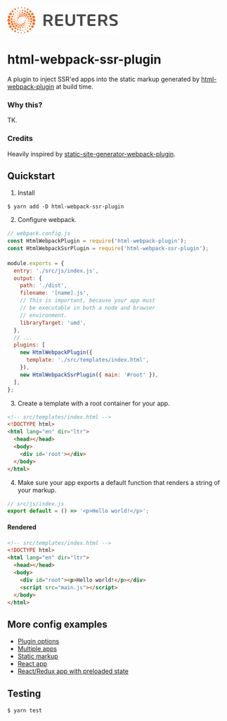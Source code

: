 ![](badge.svg)

# html-webpack-ssr-plugin

A plugin to inject SSR'ed apps into the static markup generated by [html-webpack-plugin](https://github.com/jantimon/html-webpack-plugin) at build time.

### Why this?

TK.

### Credits

Heavily inspired by [static-site-generator-webpack-plugin](https://github.com/markdalgleish/static-site-generator-webpack-plugin).

## Quickstart

1. Install
  ```
  $ yarn add -D html-webpack-ssr-plugin
  ```

2. Configure webpack.
  ```javascript
  // webpack.config.js
  const HtmlWebpackPlugin = require('html-webpack-plugin');
  const HtmlWebpackSsrPlugin = require('html-webpack-ssr-plugin');

  module.exports = {
    entry: './src/js/index.js',
    output: {
      path: './dist',
      filename: '[name].js',
      // This is important, because your app must
      // be executable in both a node and browser
      // environment.
      libraryTarget: 'umd',
    },
    // ...
    plugins: [
      new HtmlWebpackPlugin({
        template: './src/templates/index.html',
      }),
      new HtmlWebpackSsrPlugin({ main: '#root' }),
    ],
  };
  ```

3. Create a template with a root container for your app.
  ```html
  <!-- src/templates/index.html -->
  <!DOCTYPE html>
  <html lang="en" dir="ltr">
    <head></head>
    <body>
      <div id='root'></div>
    </body>
  </html>
  ```

4. Make sure your app exports a default function that renders a string of your markup.
  ```javascript
  // src/js/index.js
  export default = () => '<p>Hello world!</p>';
  ```

#### Rendered

```html
<!-- src/templates/index.html -->
<!DOCTYPE html>
<html lang="en" dir="ltr">
  <head></head>
  <body>
    <div id="root"><p>Hello world!</p></div>
    <script src="main.js"></script>
  </body>
</html>
```

## More config examples

- [Plugin options](docs/options.md)
- [Multiple apps](docs/multiple.md)
- [Static markup](docs/static.md)
- [React app](docs/react.md)
- [React/Redux app with preloaded state](docs/redux.md)


## Testing

```
$ yarn test
```
